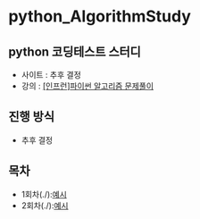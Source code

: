 # python_AlgorithmStudy

## python 코딩테스트 스터디
- 사이트 : 추후 결정
- 강의 : [[인프런]파이썬 알고리즘 문제풀이](https://www.inflearn.com/course/%ED%8C%8C%EC%9D%B4%EC%8D%AC-%EC%95%8C%EA%B3%A0%EB%A6%AC%EC%A6%98-%EB%AC%B8%EC%A0%9C%ED%92%80%EC%9D%B4-%EC%BD%94%EB%94%A9%ED%85%8C%EC%8A%A4%ED%8A%B8/dashboard)

## 진행 방식
- 추후 결정

## 목차
- 1회차(./):[예시](링크)
- 2회차(./):[예시](링크)

